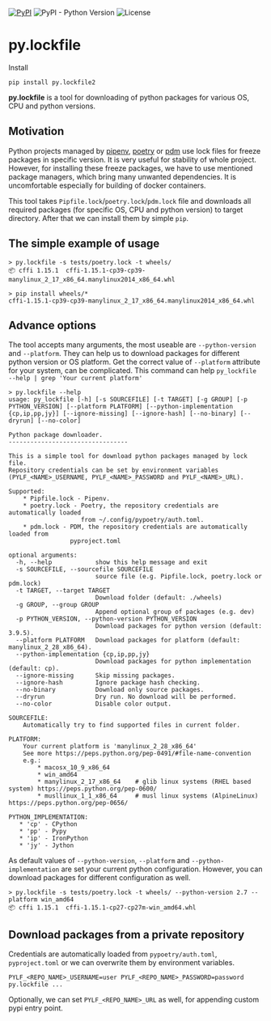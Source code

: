 [![PyPI](https://img.shields.io/pypi/v/py.lockfile2?color=green&style=plastic)](https://pypi.org/project/py.lockfile2/)
![PyPI - Python Version](https://img.shields.io/pypi/pyversions/py.lockfile2?style=plastic)
![License](https://img.shields.io/github/license/Blacksmith/py.lockfile?style=plastic)
# py.lockfile

Install
```shell
pip install py.lockfile2
```

**py.lockfile** is a tool for downloading of python packages for various OS, CPU
and python versions.

## Motivation
Python projects managed by [pipenv](https://pipenv.pypa.io/), [poetry](https://python-poetry.org/) or [pdm](https://pdm-project.org/) use 
lock files for freeze packages in specific version.
It is very useful for stability of whole project. However, for installing these
freeze packages, we have to use mentioned package managers, which bring many
unwanted dependencies. It is uncomfortable especially for building of docker
containers.

This tool takes `Pipfile.lock`/`poetry.lock`/`pdm.lock` file and downloads all required packages
(for specific OS, CPU and python version) to target directory. 
After that we can install them by simple `pip`.


## The simple example of usage
```shell
> py.lockfile -s tests/poetry.lock -t wheels/
📦 cffi 1.15.1  cffi-1.15.1-cp39-cp39-manylinux_2_17_x86_64.manylinux2014_x86_64.whl

> pip install wheels/*
cffi-1.15.1-cp39-cp39-manylinux_2_17_x86_64.manylinux2014_x86_64.whl
```

## Advance options

The tool accepts many arguments, the most useable are  `--python-version` and `--platform`.
They can help us to download packages for different python version or OS platform.
Get the correct value of `--platform` attribute for your system, can be
complicated. This command can help `py_lockfile --help | grep 'Your current platform'`

```shell
> py.lockfile --help
usage: py_lockfile [-h] [-s SOURCEFILE] [-t TARGET] [-g GROUP] [-p PYTHON_VERSION] [--platform PLATFORM] [--python-implementation {cp,ip,pp,jy}] [--ignore-missing] [--ignore-hash] [--no-binary] [--dryrun] [--no-color]

Python package downloader.
---------------------------------

This is a simple tool for download python packages managed by lock file.
Repository credentials can be set by environment variables
(PYLF_<NAME>_USERNAME, PYLF_<NAME>_PASSWORD and PYLF_<NAME>_URL).

Supported:
    * Pipfile.lock - Pipenv.
    * poetry.lock - Poetry, the repository credentials are automatically loaded
                    from ~/.config/pypoetry/auth.toml.
    * pdm.lock - PDM, the repository credentials are automatically loaded from
                 pyproject.toml

optional arguments:
  -h, --help            show this help message and exit
  -s SOURCEFILE, --sourcefile SOURCEFILE
                        source file (e.g. Pipfile.lock, poetry.lock or pdm.lock)
  -t TARGET, --target TARGET
                        Download folder (default: ./wheels)
  -g GROUP, --group GROUP
                        Append optional group of packages (e.g. dev)
  -p PYTHON_VERSION, --python-version PYTHON_VERSION
                        Download packages for python version (default: 3.9.5).
  --platform PLATFORM   Download packages for platform (default: manylinux_2_28_x86_64).
  --python-implementation {cp,ip,pp,jy}
                        Download packages for python implementation (default: cp).
  --ignore-missing      Skip missing packages.
  --ignore-hash         Ignore package hash checking.
  --no-binary           Download only source packages.
  --dryrun              Dry run. No download will be performed.
  --no-color            Disable color output.

SOURCEFILE:
    Automatically try to find supported files in current folder.

PLATFORM:
    Your current platform is 'manylinux_2_28_x86_64'
    See more https://peps.python.org/pep-0491/#file-name-convention
    e.g.:
        * macosx_10_9_x86_64
        * win_amd64
        * manylinux_2_17_x86_64    # glib linux systems (RHEL based system) https://peps.python.org/pep-0600/
        * musllinux_1_1_x86_64     # musl linux systems (AlpineLinux) https://peps.python.org/pep-0656/

PYTHON_IMPLEMENTATION:
   * 'cp' - CPython
   * 'pp' - Pypy
   * 'ip' - IronPython
   * 'jy' - Jython

```

As default values of `--python-version`, `--platform` and `--python-implementation` are set your current python configuration.
However, you can download packages for different configuration as well. 

```shell
> py.lockfile -s tests/poetry.lock -t wheels/ --python-version 2.7 --platform win_amd64
📦 cffi 1.15.1  cffi-1.15.1-cp27-cp27m-win_amd64.whl
```

## Download packages from a private repository
Credentials are automatically loaded from `pypoetry/auth.toml`, `pyproject.toml` 
or we can overwrite them by environment variables.
```shell
PYLF_<REPO_NAME>_USERNAME=user PYLF_<REPO_NAME>_PASSWORD=password  py.lockfile ...
```

Optionally, we can set `PYLF_<REPO_NAME>_URL` as well, for appending custom pypi
entry point.
